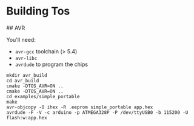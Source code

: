 # Building Tos

## AVR

You'll need:

+ `avr-gcc` toolchain (> 5.4)
+ `avr-libc`
+ `avrdude` to program the chips

```
mkdir avr_build
cd avr_build
cmake -DTOS_AVR=ON ..
cmake -DTOS_AVR=ON ..
cd examples/simple_portable
make
avr-objcopy -O ihex -R .eeprom simple_portable app.hex
avrdude -F -V -c arduino -p ATMEGA328P -P /dev/ttyUSB0 -b 115200 -U flash:w:app.hex
```